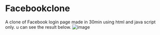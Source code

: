 # Facebookclone
A clone of Facebook login page made in 30min using html and java script only.
u can see the result below.
![image](https://user-images.githubusercontent.com/115583968/198901660-7f67655a-fc96-495e-8359-f1a80f31f1cf.png)

